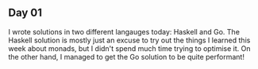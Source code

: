 ## Day 01
I wrote solutions in two different langauges today: Haskell and Go. The Haskell solution is mostly just an excuse to try out the things I
learned this week about monads, but I didn't spend much time trying to optimise it. On the other hand, I managed to get the Go solution to
be quite performant!
